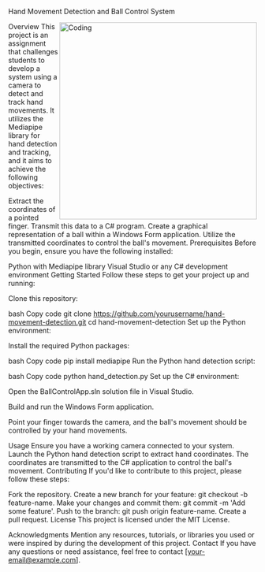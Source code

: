 Hand Movement Detection and Ball Control System

<img align="right" alt="Coding" width="400" src="[https://cdn.dribbble.com/users/1162077/screenshots/3848914/programmer.gif](https://encrypted-tbn0.gstatic.com/images?q=tbn:ANd9GcSasFV1qI_fU9buaGdX1B1zvQa7H2J4AY11-4HZ7DPr&s)">
Overview
This project is an assignment that challenges students to develop a system using a camera to detect and track hand movements.
It utilizes the Mediapipe library for hand detection and tracking, and it aims to achieve the following objectives:

Extract the coordinates of a pointed finger.
Transmit this data to a C# program.
Create a graphical representation of a ball within a Windows Form application.
Utilize the transmitted coordinates to control the ball's movement.
Prerequisites
Before you begin, ensure you have the following installed:

Python with Mediapipe library
Visual Studio or any C# development environment
Getting Started
Follow these steps to get your project up and running:

Clone this repository:

bash
Copy code
git clone https://github.com/yourusername/hand-movement-detection.git
cd hand-movement-detection
Set up the Python environment:

Install the required Python packages:

bash
Copy code
pip install mediapipe
Run the Python hand detection script:

bash
Copy code
python hand_detection.py
Set up the C# environment:

Open the BallControlApp.sln solution file in Visual Studio.

Build and run the Windows Form application.

Point your finger towards the camera, and the ball's movement should be controlled by your hand movements.

Usage
Ensure you have a working camera connected to your system.
Launch the Python hand detection script to extract hand coordinates.
The coordinates are transmitted to the C# application to control the ball's movement.
Contributing
If you'd like to contribute to this project, please follow these steps:

Fork the repository.
Create a new branch for your feature: git checkout -b feature-name.
Make your changes and commit them: git commit -m 'Add some feature'.
Push to the branch: git push origin feature-name.
Create a pull request.
License
This project is licensed under the MIT License.

Acknowledgments
Mention any resources, tutorials, or libraries you used or were inspired by during the development of this project.
Contact
If you have any questions or need assistance, feel free to contact [your-email@example.com].
